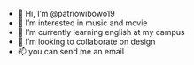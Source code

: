 - 👋 Hi, I’m @patriowibowo19
- 👀 I’m interested in music and movie
- 🌱 I’m currently learning english at my campus
- 💞️ I’m looking to collaborate on design
- 📫 you can send me an email

<!---
patriowibowo19/patriowibowo19 is a ✨ special ✨ repository because its `README.md` (this file) appears on your GitHub profile.
You can click the Preview link to take a look at your changes.
--->
